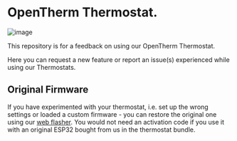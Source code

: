 # OpenTherm Thermostat.

![image](https://github.com/diyless/opentherm-thermostat/assets/61807075/024e4424-0322-4042-8f8b-0cc79e53dc5b)


This repository is for a feedback on using our OpenTherm Thermostat.

Here you can request a new feature or report an issue(s) experienced while using our Thermostats.

## Original Firmware

If you have experimented with your thermostat, i.e. set up the wrong settings or loaded a custom firmware - you can restore the original one using our [web flasher](https://diyless.com/flasher).
You would not need an activation code if you use it with an original ESP32 bought from us in the thermostat bundle.
